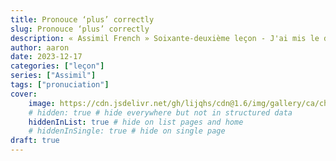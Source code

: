 ```yaml
---
title: Pronouce ‘plus’ correctly
slug: Pronouce ‘plus’ correctly
description: « Assimil French » Soixante-deuxième leçon - J'ai mis le doigt sur ton problème...
author: aaron
date: 2023-12-17
categories: ["leçon"]
series: ["Assimil"]
tags: ["pronuciation"]
cover: 
    image: https://cdn.jsdelivr.net/gh/lijqhs/cdn@1.6/img/gallery/ca/chris-czermak-0b9eOKZU_dE-unsplash.jpg
    # hidden: true # hide everywhere but not in structured data
    hiddenInList: true # hide on list pages and home
    # hiddenInSingle: true # hide on single page
draft: true
---
```


